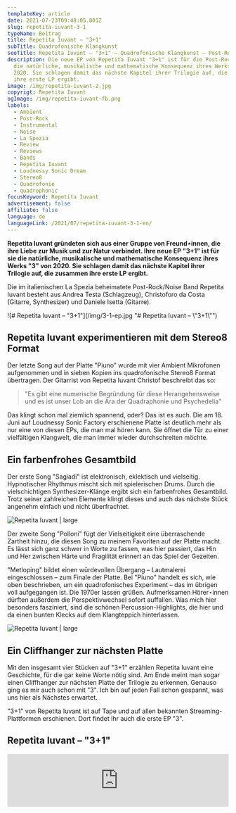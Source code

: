 ```yaml
---
templateKey: article
date: 2021-07-23T09:48:05.001Z
slug: repetita-iuvant-3-1
typeName: Beitrag
title: Repetita Iuvant – "3+1"
subTitle: Quadrofonische Klangkunst
seoTitle: Repetita Iuvant – "3+1" – Quadrofonische Klangkunst – Post-Rock Review
description: Die neue EP von Repetita Iuvant "3+1" ist für die Post-Rock Band
  die natürliche, musikalische und mathematische Konsequenz ihres Werks "3" von
  2020. Sie schlagen damit das nächste Kapitel ihrer Trilogie auf, die zusammen
  ihre erste LP ergibt.
image: /img/repetita-iuvant-2.jpg
copyrigt: Repetita Iuvant
ogImage: /img/repetita-iuvant-fb.png
labels:
  - Ambient
  - Post-Rock
  - Instrumental
  - Noise
  - La Spezia
  - Review
  - Reviews
  - Bands
  - Repetita Iuvant
  - Loudnessy Sonic Dream
  - Stereo8
  - Quadrofonie
  - quadrophonic
focusKeyword: Repetita Iuvant
advertisement: false
affiliate: false
language: de
languageLink: /2021/07/repetita-iuvant-3-1-en/
---
```

**Repetita Iuvant gründeten sich aus einer Gruppe von Freund⋆innen, die ihre Liebe zur Musik und zur Natur verbindet. Ihre neue EP "3+1" ist für sie die natürliche, musikalische und mathematische Konsequenz ihres Werks "3" von 2020. Sie schlagen damit das nächste Kapitel ihrer Trilogie auf, die zusammen ihre erste LP ergibt.**

Die im italienischen La Spezia beheimatete Post-Rock/Noise Band Repetita Iuvant besteht aus Andrea Testa (Schlagzeug), Christoforo da Costa (Gitarre, Synthesizer) und Daniele Isetta (Gitarre).

![# Repetita Iuvant – "3+1"](/img/3-1-ep.jpg "# Repetita Iuvant – \\"3+1\\"")

## Repetita Iuvant experimentieren mit dem Stereo8 Format

Der letzte Song auf der Platte "Piuno" wurde mit vier Ambient Mikrofonen aufgenommen und in sieben Kopien ins quadrofonische Stereo8 Format übertragen. Der Gitarrist von Repetita Iuvant Christof beschreibt das so:

> "Es gibt eine numerische Begründung für diese Herangehensweise und es ist unser Lob an die Ära der Quadraphonie und Psychedelia"

Das klingt schon mal ziemlich spannend, oder? Das ist es auch. Die am 18. Juni auf Loudnessy Sonic Factory erschienene Platte ist deutlich mehr als nur eine von diesen EPs, die man mal hören kann. Sie öffnet die Tür zu einer vielfältigen Klangwelt, die man immer wieder durchschreiten möchte.

## Ein farbenfrohes Gesamtbild

Der erste Song "Sagiadi" ist elektronisch, eklektisch und vielseitig. Hypnotischer Rhythmus mischt sich mit spielerischen Drums. Durch die vielschichtigen Synthesizer-Klänge ergibt sich ein farbenfrohes Gesamtbild. Trotz seiner  zahlreichen Elemente klingt dieses und auch das nächste Stück angenehm einfach und nicht überfrachtet.

![Repetita Iuvant | large](/img/repetita-iuvant-1.jpg "Repetita Iuvant")

Der zweite Song "Polloni" fügt der Vielseitigkeit eine überraschende Zartheit hinzu, die diesen Song zu meinem Favoriten auf der Platte macht. Es lässt sich ganz schwer in Worte zu fassen, was hier passiert, das Hin und Her zwischen Härte und Fragilität erinnert an das Spiel der Gezeiten.

"Metloping" bildet einen würdevollen Übergang – Lautmalerei eingeschlossen – zum Finale der Platte. Bei "Piuno" handelt es sich, wie oben beschrieben, um ein quadrofonisches Experiment – das im übrigen voll aufgegangen ist. Die 1970er lassen grüßen. Aufmerksamen Hörer⋆innen dürften außerdem die Perspektivwechsel sofort auffallen. Was mich hier besonders fasziniert, sind die schönen Percussion-Highlights, die hier und da einen bunten Klecks auf dem Klangteppich hinterlassen.

![Repetita Iuvant | large](/img/repetita-iuvant-3.jpg "Repetita Iuvant")

## Ein Cliffhanger zur nächsten Platte

Mit den insgesamt vier Stücken auf "3+1" erzählen Repetita Iuvant eine Geschichte, für die gar keine Worte nötig sind. Am Ende meint man sogar einen Cliffhanger zur nächsten Platte der Trilogie zu erkennen. Genauso ging es mir auch schon mit "3". Ich bin auf jeden Fall schon gespannt, was uns hier als Nächstes erwartet.

"3+1" von Repetita Iuvant ist auf Tape und auf allen bekannten Streaming-Plattformen erschienen. Dort findet Ihr auch die erste EP "3".

## Repetita Iuvant – "3+1"

<iframe style="border: 0; width: 100%; height: 120px;" src="https://bandcamp.com/EmbeddedPlayer/album=3471970807/size=large/bgcol=ffffff/linkcol=0687f5/tracklist=false/artwork=small/transparent=true/" seamless><a href="https://repetitaiuvant.bandcamp.com/album/3-1">3+1 by Repetita Iuvant</a></iframe>